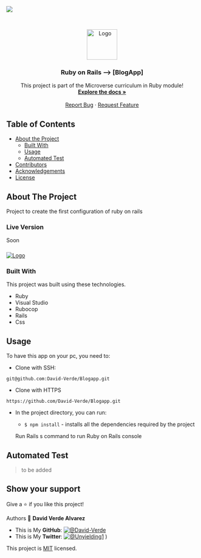 ![](https://img.shields.io/badge/Microverse-blueviolet)

<br />
<p align="center">
  <a href="https://github.com/David-Verde/Blogapp">
    <img src="/src/logo-david-nuevo-2021.png" alt="Logo" width="80" height="80">
  </a>

  <h3 align="center">Ruby on Rails --> [BlogApp]</h3>

  <p align="center">
    This project is part of the Microverse curriculum in Ruby module!
    <br />
    <a href="https://github.com/David-Verde/Blogapp"><strong>Explore the docs »</strong></a>
    <br />
    <br />
    <a href="https://github.com/David-Verde/Blogapp/issues">Report Bug</a>
    ·
    <a href="https://github.com/David-Verde/Blogapp/issues">Request Feature</a>
  </p>
</p>

<!-- TABLE OF CONTENTS -->
## Table of Contents

* [About the Project](#about-the-project)
  * [Built With](#built-with)
  * [Usage](#usage)
  * [Automated Test](#automated-test)
* [Contributors](#contributors)
* [Acknowledgements](#acknowledgements)
* [License](#license)

<!-- ABOUT THE PROJECT -->
## About The Project
Project to create the first configuration of ruby on rails

### Live Version
Soon

###
 <a href="https://github.com/David-Verde/Blogapp">
    <img src="/Hellorails/app/assets/logo-david-nuevo-2021.png" alt="Logo">
  </a>

### Built With
This project was built using these technologies.
* Ruby
* Visual Studio
* Rubocop
* Rails
* Css


<!-- INSTALLATION -->
## Usage

To have this app on your pc, you need to:

  - Clone with SSH:
  ```
git@github.com:David-Verde/Blogapp.git
  ```
  - Clone with HTTPS
  ```
https://github.com/David-Verde/Blogapp.git
  ```

* In the project directory, you can run:

  - `$ npm install` - installs all the dependencies required by the project

  Run Rails s command to run Ruby on Rails console

## Automated Test
 > to be added



## Show your support

Give a :star: if you like this project!




Authors
👤 **David Verde Alvarez**
- This is My **GitHub**: [![@David-Verde](https://img.shields.io/github/followers/omarramoun?label=David&style=social)](https://github.com/David-Verde)
- This is My **Twitter**: [![@Unyielding1](https://img.shields.io/twitter/follow/omarramoun?label=David16&style=social)](https://twitter.com/UnyieldingOne)
)



This project is [MIT](https://github.com/David-Verde/opp-school-library-app-/blob/associations/LICENSE) licensed.


